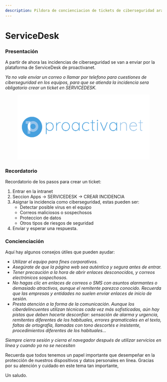```yaml
---
description: Pildora de concienciacion de tickets de ciberseguridad ara incidencias
---
```


# ServiceDesk

### Presentación&#x20;

A partir de ahora las incidencias de ciberseguridad se van a enviar por la plataforma de ServiceDesk de  proactivanet.

_Ya no vale enviar un correo o llamar por telefono para cuestiones de ciberseguridad en los equipos, para que se atienda la incidencia sera obligatorio crear un ticket en SERVICEDESK._

<figure><img src="../../.gitbook/assets/image (6).png" alt=""><figcaption></figcaption></figure>

### Recordatorio

Recordatorio de los pasos para crear un ticket:

1. Entrar en la intranet&#x20;
2. Seccion Apps -> SERVICEDESK -> CREAR INCIDENCIA&#x20;
3. Asignar la incidencia como ciberseguridad, estas pueden ser:
   * Detectar posible virus en el equipo
   * Correos maliciosos o sospechosos
   * Proteccion de datos
   * Otros tipos de riesgos de seguridad
4. Enviar y esperar una respuesta.

### Concienciación

Aquí hay algunos consejos útiles que pueden ayudar:

* _Utilizar el equipo para fines corporativos._
* _Asegúrate de que la página web sea auténtica y segura antes de entrar._
* _Tener precaución a la hora de abrir enlaces desconocidos, y correos electrónicos sospechosos._
* _No hagas clic en enlaces de correos o SMS con asuntos alarmantes o demasiado atractivos, aunque el remitente parezca conocido. Recuerda que las empresas y entidades no suelen enviar enlaces de inicio de sesión._
* _Presta atención a la forma de la comunicación. Aunque los ciberdelincuentes utilizan técnicas cada vez más sofisticadas, aún hay pistas que deben hacerte desconfiar: sensación de alarma y urgencia, remitentes diferentes de los habituales, errores gramaticales en el texto, faltas de ortografía, llamadas con tono descortés e insistente, procedimientos diferentes de los habituales..._

_Siempre cierra sesión y cierra el navegador después de utilizar servicios en línea y cuando ya no se necesiten_

Recuerda que todos tenemos un papel importante que desempeñar en la protección de nuestros dispositivos y datos personales en línea. Gracias por su atención y cuidado en este tema tan importante,

Un saludo.

